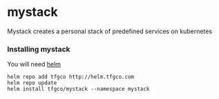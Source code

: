 mystack
=======

Mystack creates a personal stack of predefined services on kubernetes

### Installing mystack
You will need [helm](https://github.com/kubernetes/helm)
```
helm repo add tfgco http://helm.tfgco.com
helm repo update
helm install tfgco/mystack --namespace mystack
```
